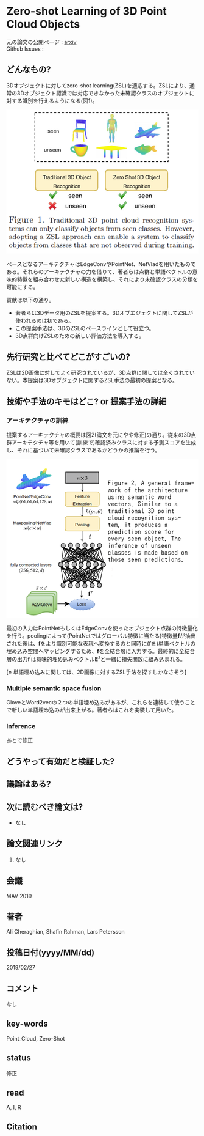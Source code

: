 # Zero-shot Learning of 3D Point Cloud Objects

元の論文の公開ページ : [arxiv](https://arxiv.org/abs/1902.10272)  
Github Issues : 

## どんなもの?
3Dオブジェクトに対してzero-shot learning(ZSL)を適応する。ZSLにより、通常の3Dオブジェクト認識では対応できなかった未確認クラスのオブジェクトに対する識別を行えるようになる(図1)。

![fig1.png](img/ZLo3PCO/fig1.png)

ベースとなるアーキテクチャはEdgeConvやPointNet、NetVladを用いたものである。それらのアーキテクチャの力を借りて、著者らは点群と単語ベクトルの意味的特徴を組み合わせた新しい構造を構築し、それにより未確認クラスの分類を可能にする。

貢献は以下の通り。

- 著者らは3Dデータ用のZSLを提案する。3Dオブエジェクトに関してZSLが使われるのは初である。
- この提案手法は、3DのZSLのベースラインとして役立つ。
- 3D点群向けZSLのための新しい評価方法を導入する。

## 先行研究と比べてどこがすごいの?
ZSLは2D画像に対してよく研究されているが、3D点群に関しては全くされていない。本提案は3Dオブジェクトに関するZSL手法の最初の提案となる。

## 技術や手法のキモはどこ? or 提案手法の詳細
### アーキテクチャの訓練
提案するアーキテクチャの概要は図2(論文を元にやや修正)の通り。従来の3D点群アーキテクチャ等を用いて(訓練で)確認済みクラスに対する予測スコアを生成し、それに基づいて未確認クラスであるかどうかの推論を行う。

![fig2.png](img/ZLo3PCO/fig2.png)

最初の入力はPointNetもしくはEdgeConvを使ったオブジェクト点群の特徴量化を行う。poolingによって(PointNetではグローバル特徴に当たる)特徴量$\mathbf{f}$が抽出された後は、$\mathbf{f}$をより識別可能な表現へ変換するのと同時に($\mathbf{f}$を)単語ベクトルの埋め込み空間へマッピングするため、$\mathbf{f}$を全結合層に入力する。最終的に全結合層の出力$\mathbf{f}^{\prime}$は意味的埋め込みベクトル$\mathbf{E}^{s}$と一緒に損失関数に組み込まれる。

[※ 単語埋め込みに関しては、2D画像に対するZSL手法を探すしかなさそう]

### Multiple semantic space fusion
GloveとWord2vecの２つの単語埋め込みがあるが、これらを連結して使うことで新しい単語埋め込みが出来上がる。著者らはこれを実装して用いた。

### Inference
あとで修正

## どうやって有効だと検証した?

## 議論はある?

## 次に読むべき論文は?
- なし

## 論文関連リンク
1. なし

## 会議
MAV 2019

## 著者
Ali Cheraghian, Shafin Rahman, Lars Petersson

## 投稿日付(yyyy/MM/dd)
2019/02/27

## コメント
なし

## key-words
Point_Cloud, Zero-Shot

## status
修正

## read
A, I, R

## Citation
